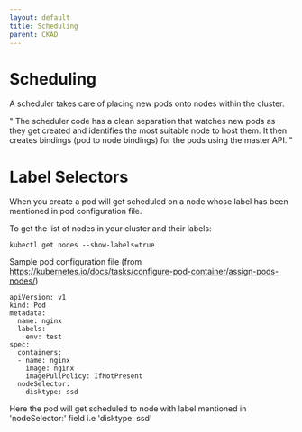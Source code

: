 ```yaml
---
layout: default
title: Scheduling
parent: CKAD
---
```


# Scheduling
A scheduler takes care of placing new pods onto nodes within the cluster.

" The scheduler code has a clean separation that watches new pods as they get created and identifies the most suitable node to host them. It then creates bindings (pod to node bindings) for the pods using the master API. "


# Label Selectors

When you create a pod will get scheduled on a node whose label has been mentioned in pod configuration file.

To get the list of nodes in your cluster and their labels:

```
kubectl get nodes --show-labels=true
```


Sample pod configuration file (from https://kubernetes.io/docs/tasks/configure-pod-container/assign-pods-nodes/)

```
apiVersion: v1
kind: Pod
metadata:
  name: nginx
  labels:
    env: test
spec:
  containers:
  - name: nginx
    image: nginx
    imagePullPolicy: IfNotPresent
  nodeSelector:
    disktype: ssd
```
Here the pod will get scheduled to node with label mentioned in 'nodeSelector:' field
i.e 'disktype: ssd'
